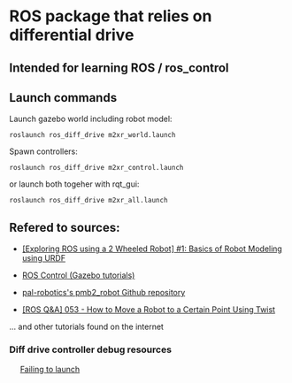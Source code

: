 # ROS package that relies on differential drive

## Intended for learning ROS / ros_control

## Launch commands

Launch gazebo world including robot model:
```
roslaunch ros_diff_drive m2xr_world.launch
```

Spawn controllers:
```
roslaunch ros_diff_drive m2xr_control.launch
```

or launch both togeher with rqt_gui:
```
roslaunch ros_diff_drive m2xr_all.launch
```

## Refered to sources:

* [[Exploring ROS using a 2 Wheeled Robot] #1: Basics of Robot Modeling using URDF](https://www.youtube.com/watch?v=jmCR225ORs0)

* [ROS Control (Gazebo tutorials)](http://gazebosim.org/tutorials/?tut=ros_control)

* [pal-robotics's pmb2_robot Github repository](https://github.com/pal-robotics/pmb2_robot)

* [[ROS Q&A] 053 - How to Move a Robot to a Certain Point Using Twist](https://www.youtube.com/watch?v=eJ4QPrYqMlw)

... and other tutorials found on the internet  

### Diff drive controller debug resources  
&nbsp;&nbsp;&nbsp;&nbsp;&nbsp;[Failing to launch](https://answers.ros.org/question/357979/diff_drive_controller-failing-to-launch/)
